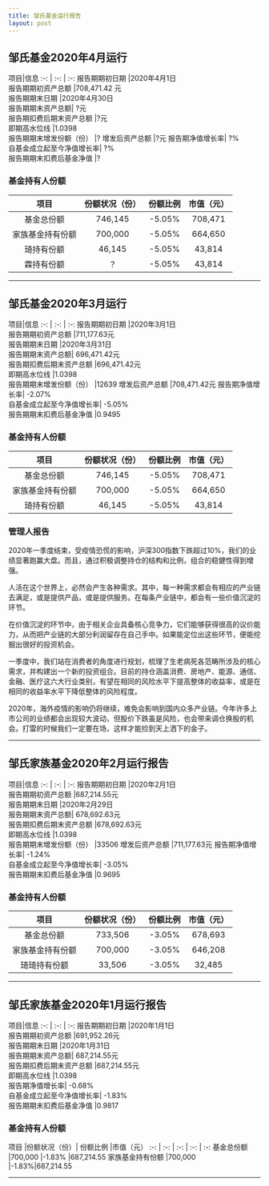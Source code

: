 ```yaml
---
title: 邹氏基金运行报告
layout: post
---
```

## 邹氏基金2020年4月运行

项目|信息
:-: | :-: | :-:
报告期期初日期	|2020年4月1日 <br>
报告期期初资产总额	|708,471.42 元<br>
报告期期末日期	|2020年4月30日<br>
报告期期末资产总额|	?元<br>
报告期扣费后期末资产总额	|?元<br>
即期高水位线	|1.0398<br>
报告期期末增发份额（份）	|?
增发后资产总额	|?元
报告期净值增长率|	?%<br>
自基金成立起至今净值增长率|	?%<br>
报告期期末扣费后基金净值	|?<br>

### 基金持有人份额

项目	|份额状况（份）|	份额比例	 |市值（元）
:-: | :-: | :-: | :-:  
基金总份额	 |746,145	 	|-5.05% |708,471
家族基金持有份额	 |700,000	 	|-5.05%|664,650
琦持有份额         |46,145                |-5.05%|43,814
霖持有份额         |？               |-5.05%|43,814

***

## 邹氏基金2020年3月运行

项目|信息
:-: | :-: | :-:
报告期期初日期	|2020年3月1日 <br>
报告期期初资产总额	|711,177.63元<br>
报告期期末日期	|2020年3月31日<br>
报告期期末资产总额|	696,471.42元<br>
报告期扣费后期末资产总额	|696,471.42元<br>
即期高水位线	|1.0398<br>
报告期期末增发份额（份）	|12639
增发后资产总额	|708,471.42元
报告期净值增长率|	-2.07%<br>
自基金成立起至今净值增长率|	-5.05%<br>
报告期期末扣费后基金净值	|0.9495<br>

### 基金持有人份额

项目	|份额状况（份）|	份额比例	 |市值（元）
:-: | :-: | :-: | :-:  
基金总份额	 |746,145	 	|-5.05% |708,471
家族基金持有份额	|700,000	 	|-5.05%|664,650
琦持有份额|46,145   |-5.05%|43,814

### 管理人报告

2020年一季度结束，受疫情恐慌的影响，沪深300指数下跌超过10%，我们的业绩显著跑赢大盘。而且，通过积极调整持仓的结构和比例，组合的稳健性得到增强。  <br>

人活在这个世界上，必然会产生各种需求。其中，每一种需求都会有相应的产业链去满足，或是提供产品，或是提供服务。在每条产业链中，都会有一些价值沉淀的环节。  <br>

在价值沉淀的环节中，由于相关企业具备核心竞争力，它们能够获得很高的议价能力，从而把产业链的大部分利润留存在自己手中。如果能定位出这些环节，便能挖掘出很好的投资机会。  <br>

一季度中，我们站在消费者的角度进行规划，梳理了生老病死各范畴所涉及的核心需求，并构建出一个新的投资组合。目前的持仓涵盖消费、房地产、能源、通信、金融、医疗这六大行业类别，有望在相同的风险水平下提高整体的收益率，或是在相同的收益率水平下降低整体的风险程度。  <br>

2020年，海外疫情的影响仍将继续，难免会影响到国内众多产业链。今年许多上市公司的业绩都会出现较大波动，但股价下跌虽是风险，也会带来调仓换股的机会。打雷的时候我们一定要在场，这样才能捡到天上洒下的金子。  <br>


***
## 邹氏家族基金2020年2月运行报告

项目|信息
:-: | :-: | :-:
报告期期初日期	|2020年2月1日 <br>
报告期期初资产总额	|687,214.55元<br>
报告期期末日期	|2020年2月29日<br>
报告期期末资产总额|	678,692.63元<br>
报告期扣费后期末资产总额	|678,692.63元<br>
即期高水位线	|1.0398<br>
报告期期末增发份额（份）	|33506
增发后资产总额	|711,177.63元
报告期净值增长率|	-1.24%<br>
自基金成立起至今净值增长率|	-3.05%<br>
报告期期末扣费后基金净值	|0.9695<br>

### 基金持有人份额

项目	|份额状况（份）|	份额比例	 |市值（元）
:-: | :-: | :-: | :-:  
基金总份额	 |733,506	 	|-3.05% |678,693
家族基金持有份额	|700,000	 	|-3.05%|646,208
琦琦持有份额|33,506   |-3.05%|32,485

***
## 邹氏家族基金2020年1月运行报告

项目|信息
:-: | :-: | :-:
报告期期初日期	|2020年1月1日 <br>
报告期期初资产总额	|691,952.26元<br>
报告期期末日期	|2020年1月31日<br>
报告期期末资产总额|	687,214.55元<br>
报告期扣费后期末资产总额	|687,214.55元<br>
即期高水位线	|1.0398<br>
报告期净值增长率|	-0.68%<br>
自基金成立起至今净值增长率|	-1.83%<br>
报告期期末扣费后基金净值	|0.9817<br>

### 基金持有人份额

项目	|份额状况（份）|	份额比例	 |市值（元）
:-: | :-: | :-: | :-: | :-:
基金总份额	 |700,000	 	|-1.83% |687,214.55
家族基金持有份额	|700,000	 	|-1.83%|687,214.55

***